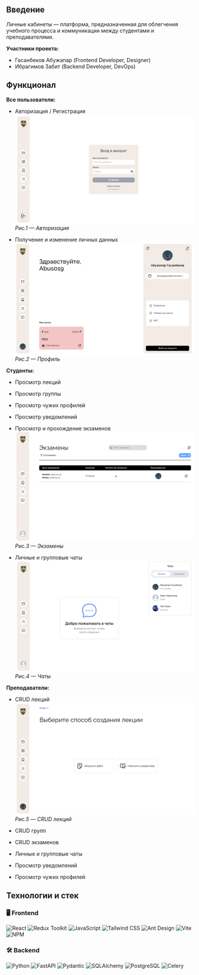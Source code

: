 ## Введение
Личные кабинеты — платформа, предназначенная для облегчения учебного процесса и коммуникации между студентами и преподавателями.

**Участники проекта:**
- Гасанбеков Абужапар (Frontend Developer, Designer)
- Ибрагимов Забит (Backend Developer, DevOps)

## Функционал
**Все пользователи:**
- Авторизация / Регистрация  
  ![Авторизация](https://raw.githubusercontent.com/Abusik019/PA-DSU/main/public/screenshots/scr.login.png)  
  *Рис.1 — Авторизация*

- Получение и изменение личных данных  
  ![Профиль](https://raw.githubusercontent.com/Abusik019/PA-DSU/main/public/screenshots/scr.profile.png)  
  *Рис.2 — Профиль*

**Студенты:**
- Просмотр лекций
- Просмотр группы
- Просмотр чужих профилей
- Просмотр уведомлений
- Просмотр и прохождение экзаменов  
  ![Экзамены](https://raw.githubusercontent.com/Abusik019/PA-DSU/main/public/screenshots/scr.exams.png)  
  *Рис.3 — Экзамены*

- Личные и групповые чаты  
  ![Чаты](https://raw.githubusercontent.com/Abusik019/PA-DSU/main/public/screenshots/scr.chats.png)  
  *Рис.4 — Чаты*

**Преподаватели:**
- CRUD лекций  
  ![Лекции](https://raw.githubusercontent.com/Abusik019/PA-DSU/main/public/screenshots/scr.lecture.png)  
  *Рис.5 — CRUD лекций*

- CRUD групп
- CRUD экзаменов
- Личные и групповые чаты
- Просмотр уведомлений
- Просмотр чужих профилей

## Технологии и стек

### 🖥️ Frontend

![React](https://img.shields.io/badge/React-20232A?style=for-the-badge&logo=react&logoColor=61DAFB)
![Redux Toolkit](https://img.shields.io/badge/Redux_Toolkit-764ABC?style=for-the-badge&logo=redux&logoColor=white)
![JavaScript](https://img.shields.io/badge/JavaScript-F7DF1E?style=for-the-badge&logo=javascript&logoColor=black)
![Tailwind CSS](https://img.shields.io/badge/Tailwind_CSS-06B6D4?style=for-the-badge&logo=tailwindcss&logoColor=white)
![Ant Design](https://img.shields.io/badge/Ant_Design-0170FE?style=for-the-badge&logo=antdesign&logoColor=white)
![Vite](https://img.shields.io/badge/Vite-646CFF?style=for-the-badge&logo=vite&logoColor=white)
![NPM](https://img.shields.io/badge/NPM-CB3837?style=for-the-badge&logo=npm&logoColor=white)

### 🛠️ Backend

![Python](https://img.shields.io/badge/Python-3776AB?style=for-the-badge&logo=python&logoColor=white)
![FastAPI](https://img.shields.io/badge/FastAPI-009688?style=for-the-badge&logo=fastapi&logoColor=white)
![Pydantic](https://img.shields.io/badge/Pydantic-181717?style=for-the-badge&logo=pydantic&logoColor=white)
![SQLAlchemy](https://img.shields.io/badge/SQLAlchemy-CA5047?style=for-the-badge&logo=sqlalchemy&logoColor=white)
![PostgreSQL](https://img.shields.io/badge/PostgreSQL-4169E1?style=for-the-badge&logo=postgresql&logoColor=white)
![Celery](https://img.shields.io/badge/Celery-37814A?style=for-the-badge&logo=celery&logoColor=white)

